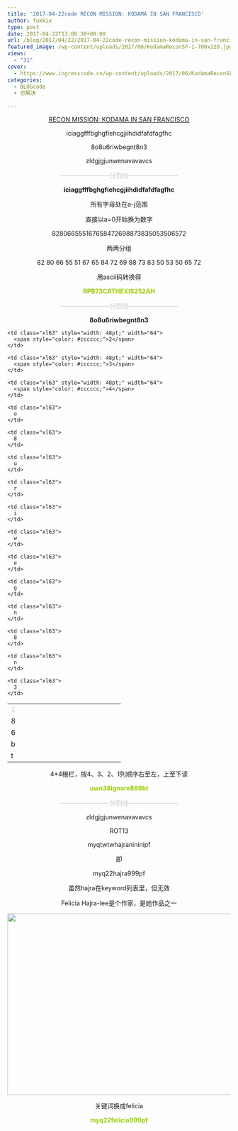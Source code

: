 ```yaml
---
title: '2017-04-22code RECON MISSION: KODAMA IN SAN FRANCISCO'
author: fukkix
type: post
date: 2017-04-22T13:08:30+00:00
url: /blog/2017/04/22/2017-04-22code-recon-mission-kodama-in-san-francisco/
featured_image: /wp-content/uploads/2017/06/KodamaReconSF-1-700x220.jpg
views:
  - "31"
cover:
  - https://www.ingresscode.cn/wp-content/uploads/2017/06/KodamaReconSF-1.jpg
categories:
  - BLOGcode
  - 已解决

---
```

<p style="text-align: center;">
  <a href="http://investigate.ingress.com/2017/04/22/recon-mission-kodama-in-san-francisco/" target="_blank" rel="noopener">RECON MISSION: KODAMA IN SAN FRANCISCO</a>
</p>

<p style="text-align: center;">
  iciaggfffbghgfiehcgjiihdidfafdfagfhc
</p>

<p style="text-align: center;">
  8o8u6riwbegnt8n3
</p>

<p style="text-align: center;">
  zldgjgjunwenavavavcs
</p>

<!--more-->

<p style="text-align: center;">
  <span style="color: #cccccc;">————————分割线————————</span>
</p>

<p style="text-align: center;">
  <strong>iciaggfffbghgfiehcgjiihdidfafdfagfhc</strong>
</p>

<p style="text-align: center;">
  所有字母处在a-j范围
</p>

<p style="text-align: center;">
  直接以a=0开始换为数字
</p>

<p style="text-align: center;">
  828066555167658472698873835053506572
</p>

<p style="text-align: center;">
  两两分组
</p>

<p style="text-align: center;">
  82 80 66 55 51 67 65 84 72 69 88 73 83 50 53 50 65 72
</p>

<p style="text-align: center;">
  用ascii码转换得
</p>

<p style="text-align: center;">
  <span style="color: #99cc00;"><strong>RPB73CATHEXIS252AH</strong></span>
</p>

<p style="text-align: center;">
  <span style="color: #cccccc;">————————分割线————————</span>
</p>

<p style="text-align: center;">
  <strong>8o8u6riwbegnt8n3</strong>
</p>

<table class=" aligncenter" style="border-collapse: collapse; width: 192pt;" border="0" width="256" cellspacing="0" cellpadding="0">
  <colgroup> <col style="width: 48pt;" span="4" width="64" /> </colgroup> <tr style="height: 13.8pt;">
    <td class="xl63" style="height: 13.8pt; width: 48pt;" width="64" height="18">
      <span style="color: #cccccc;">1</span>
    </td>
    
    <td class="xl63" style="width: 48pt;" width="64">
      <span style="color: #cccccc;">2</span>
    </td>
    
    <td class="xl63" style="width: 48pt;" width="64">
      <span style="color: #cccccc;">3</span>
    </td>
    
    <td class="xl63" style="width: 48pt;" width="64">
      <span style="color: #cccccc;">4</span>
    </td>
  </tr>
  
  <tr style="height: 13.8pt;">
    <td class="xl63" style="height: 13.8pt;" height="18">
      8
    </td>
    
    <td class="xl63">
      o
    </td>
    
    <td class="xl63">
      8
    </td>
    
    <td class="xl63">
      u
    </td>
  </tr>
  
  <tr style="height: 13.8pt;">
    <td class="xl63" style="height: 13.8pt;" height="18">
      6
    </td>
    
    <td class="xl63">
      r
    </td>
    
    <td class="xl63">
      i
    </td>
    
    <td class="xl63">
      w
    </td>
  </tr>
  
  <tr style="height: 13.8pt;">
    <td class="xl63" style="height: 13.8pt;" height="18">
      b
    </td>
    
    <td class="xl63">
      e
    </td>
    
    <td class="xl63">
      g
    </td>
    
    <td class="xl63">
      n
    </td>
  </tr>
  
  <tr style="height: 13.8pt;">
    <td class="xl63" style="height: 13.8pt;" height="18">
      t
    </td>
    
    <td class="xl63">
      8
    </td>
    
    <td class="xl63">
      n
    </td>
    
    <td class="xl63">
      3
    </td>
  </tr>
</table>

<p style="text-align: center;">
  4*4栅栏，按4、3、2、1列顺序右至左，上至下读
</p>

<p style="text-align: center;">
  <span style="color: #99cc00;"><strong>uwn38ignore886bt</strong></span>
</p>

<p style="text-align: center;">
  <span style="color: #cccccc;">————————分割线————————</span>
</p>

<p style="text-align: center;">
  zldgjgjunwenavavavcs
</p>

<p style="text-align: center;">
  ROT13
</p>

<p style="text-align: center;">
  myqtwtwhajranininipf
</p>

<p style="text-align: center;">
  即
</p>

<p style="text-align: center;">
  myq22hajra999pf
</p>

<p style="text-align: center;">
  虽然hajra在keyword列表里，但无效
</p>

<p style="text-align: center;">
  Felicia Hajra-lee是个作家，<The Niantic Project:Ingress>是她作品之一
</p>

<img class="size-full wp-image-170 aligncenter" src="https://www.ingresscode.cn/wp-content/uploads/2017/06/3-4.jpg" alt="" width="869" height="409" srcset="https://www.ingresscode.cn/wp-content/uploads/2017/06/3-4.jpg 869w, https://www.ingresscode.cn/wp-content/uploads/2017/06/3-4-300x141.jpg 300w, https://www.ingresscode.cn/wp-content/uploads/2017/06/3-4-768x361.jpg 768w" sizes="(max-width: 869px) 100vw, 869px" />

<p style="text-align: center;">
  关键词换成felicia
</p>

<p style="text-align: center;">
  <span style="color: #99cc00;"><strong>myq22felicia999pf</strong></span>
</p>

&nbsp;

&nbsp;